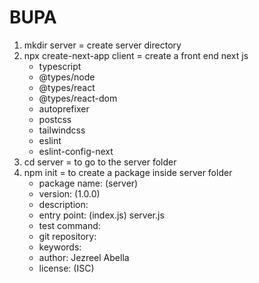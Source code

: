 # BUPA
1. mkdir server = create server directory
2. npx create-next-app client = create a front end next js
    - typescript
    - @types/node
    - @types/react
    - @types/react-dom
    - autoprefixer
    - postcss
    - tailwindcss
    - eslint
    - eslint-config-next
3. cd server = to go to the server folder
4. npm init = to create a package inside server folder
    - package name: (server)
    - version: (1.0.0)                                    
    - description:                                        
    - entry point: (index.js) server.js                   
    - test command:                                       
    - git repository:                                     
    - keywords:                                           
    - author: Jezreel Abella                              
    - license: (ISC)